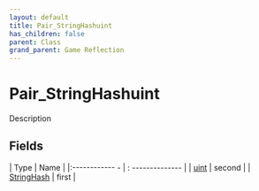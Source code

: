 ```yaml
---
layout: default
title: Pair_StringHashuint
has_children: false
parent: Class
grand_parent: Game Reflection
---
```

# Pair_StringHashuint
Description 

## Fields
| Type | Name |
|:------------ - | : -------------- |
| [uint](game-reflection/components/uint.md) | second |
| [StringHash](game-reflection/classes/string_hash.md) | first |
